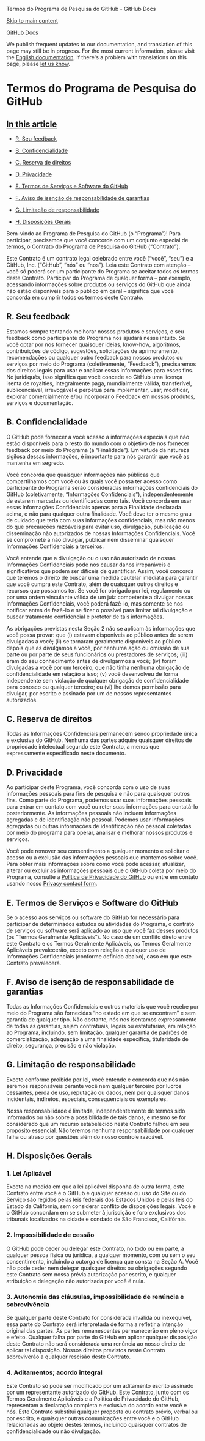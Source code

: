 Termos do Programa de Pesquisa do GitHub - GitHub Docs

[Skip to main content](#main-content)

[](/pt)[GitHub Docs](/pt)

We publish frequent updates to our documentation, and translation of this page may still be in progress. For the most current information, please visit the [English documentation](/en). If there's a problem with translations on this page, please [let us know](https://github.com/contact?form[subject]=translation%20issue%20on%20docs.github.com&form[comments]=).

Termos do Programa de Pesquisa do GitHub
==========

[In this article](/site-policy/github-terms/github-research-program-terms#in-this-article)
----------

* [R. Seu feedback](#r-seu-feedback)

* [B. Confidencialidade](#b-confidencialidade)

* [C. Reserva de direitos](#c-reserva-de-direitos)

* [D. Privacidade](#d-privacidade)

* [E. Termos de Serviços e Software do GitHub](#e-termos-de-serviços-e-software-do-github)

* [F. Aviso de isenção de responsabilidade de garantias](#f-aviso-de-isenção-de-responsabilidade-de-garantias)

* [G. Limitação de responsabilidade](#g-limitação-de-responsabilidade)

* [H. Disposições Gerais](#h-disposições-gerais)

Bem-vindo ao Programa de Pesquisa do GitHub (o “Programa”)! Para participar, precisamos que você concorde com um conjunto especial de termos, o Contrato do Programa de Pesquisa do GitHub (“Contrato”).

Este Contrato é um contrato legal celebrado entre você (“você”, “seu”) e a GitHub, Inc. (“GitHub”, “nós” ou “nos”). Leia este Contrato com atenção – você só poderá ser um participante do Programa se aceitar todos os termos deste Contrato. Participar do Programa de qualquer forma – por exemplo, acessando informações sobre produtos ou serviços do GitHub que ainda não estão disponíveis para o público em geral – significa que você concorda em cumprir todos os termos deste Contrato.

[](#r-seu-feedback)[]()R. Seu feedback
----------

Estamos sempre tentando melhorar nossos produtos e serviços, e seu feedback como participante do Programa nos ajudará nesse intuito. Se você optar por nos fornecer quaisquer ideias, know-how, algoritmos, contribuições de código, sugestões, solicitações de aprimoramento, recomendações ou qualquer outro feedback para nossos produtos ou serviços por meio do Programa (coletivamente, “Feedback”), precisaremos dos direitos legais para usar e analisar essas informações para esses fins. No juridiquês, isso significa que você concede ao GitHub uma licença isenta de royalties, integralmente paga, mundialmente válida, transferível, sublicenciável, irrevogável e perpétua para implementar, usar, modificar, explorar comercialmente e/ou incorporar o Feedback em nossos produtos, serviços e documentação.

[](#b-confidencialidade)[]()B. Confidencialidade
----------

O GitHub pode fornecer a você acesso a informações especiais que não estão disponíveis para o resto do mundo com o objetivo de nos fornecer feedback por meio do Programa (a “Finalidade”). Em virtude da natureza sigilosa dessas informações, é importante para nós garantir que você as mantenha em segredo.

Você concorda que quaisquer informações não públicas que compartilhamos com você ou às quais você possa ter acesso como participante do Programa serão consideradas informações confidenciais do GitHub (coletivamente, “Informações Confidenciais”), independentemente de estarem marcadas ou identificadas como tais. Você concorda em usar essas Informações Confidenciais apenas para a Finalidade declarada acima, e não para qualquer outra finalidade. Você deve ter o mesmo grau de cuidado que teria com suas informações confidenciais, mas não menos do que precauções razoáveis para evitar uso, divulgação, publicação ou disseminação não autorizados de nossas Informações Confidenciais. Você se compromete a não divulgar, publicar nem disseminar quaisquer Informações Confidenciais a terceiros.

Você entende que a divulgação ou o uso não autorizado de nossas Informações Confidenciais pode nos causar danos irreparáveis e significativos que podem ser difíceis de quantificar. Assim, você concorda que teremos o direito de buscar uma medida cautelar imediata para garantir que você cumpra este Contrato, além de quaisquer outros direitos e recursos que possamos ter. Se você for obrigado por lei, regulamento ou por uma ordem vinculante válida de um juiz competente a divulgar nossas Informações Confidenciais, você poderá fazê-lo, mas somente se nos notificar antes de fazê-lo e se fizer o possível para limitar tal divulgação e buscar tratamento confidencial e protetor de tais informações.

As obrigações previstas nesta Seção 2 não se aplicam às informações que você possa provar: que (i) estavam disponíveis ao público antes de serem divulgadas a você; (ii) se tornaram geralmente disponíveis ao público depois que as divulgamos a você, por nenhuma ação ou omissão de sua parte ou por parte de seus funcionários ou prestadores de serviços; (iii) eram do seu conhecimento antes de divulgarmos a você; (iv) foram divulgadas a você por um terceiro, que não tinha nenhuma obrigação de confidencialidade em relação a isso; (v) você desenvolveu de forma independente sem violação de qualquer obrigação de confidencialidade para conosco ou qualquer terceiro; ou (vi) lhe demos permissão para divulgar, por escrito e assinado por um de nossos representantes autorizados.

[](#c-reserva-de-direitos)[]()C. Reserva de direitos
----------

Todas as Informações Confidenciais permanecem sendo propriedade única e exclusiva do GitHub. Nenhuma das partes adquire quaisquer direitos de propriedade intelectual segundo este Contrato, a menos que expressamente especificado neste documento.

[](#d-privacidade)[]()D. Privacidade
----------

Ao participar deste Programa, você concorda com o uso de suas informações pessoais para fins de pesquisa e não para quaisquer outros fins. Como parte do Programa, podemos usar suas informações pessoais para entrar em contato com você ou reter suas informações para contatá-lo posteriormente. As informações pessoais não incluem informações agregadas e de identificação não pessoal. Podemos usar informações agregadas ou outras informações de identificação não pessoal coletadas por meio do programa para operar, analisar e melhorar nossos produtos e serviços.

Você pode remover seu consentimento a qualquer momento e solicitar o acesso ou a exclusão das informações pessoais que mantemos sobre você. Para obter mais informações sobre como você pode acessar, atualizar, alterar ou excluir as informações pessoais que o GitHub coleta por meio do Programa, consulte a [Política de Privacidade do GitHub](/pt/articles/github-privacy-statement) ou entre em contato usando nosso [Privacy contact form](https://github.com/contact/privacy).

[](#e-termos-de-serviços-e-software-do-github)[]()E. Termos de Serviços e Software do GitHub
----------

Se o acesso aos serviços ou software do GitHub for necessário para participar de determinados estudos ou atividades do Programa, o contrato de serviços ou software será aplicado ao uso que você faz desses produtos (os “Termos Geralmente Aplicáveis”). No caso de um conflito direto entre este Contrato e os Termos Geralmente Aplicáveis, os Termos Geralmente Aplicáveis prevalecerão, exceto com relação a qualquer uso de Informações Confidenciais (conforme definido abaixo), caso em que este Contrato prevalecerá.

[](#f-aviso-de-isenção-de-responsabilidade-de-garantias)[]()F. Aviso de isenção de responsabilidade de garantias
----------

Todas as Informações Confidenciais e outros materiais que você recebe por meio do Programa são fornecidas “no estado em que se encontram” e sem garantia de qualquer tipo. Não obstante, nós nos isentamos expressamente de todas as garantias, sejam contratuais, legais ou estatutárias, em relação ao Programa, incluindo, sem limitação, qualquer garantia de padrões de comercialização, adequação a uma finalidade específica, titularidade de direito, segurança, precisão e não violação.

[](#g-limitação-de-responsabilidade)[]()G. Limitação de responsabilidade
----------

Exceto conforme proibido por lei, você entende e concorda que nós não seremos responsáveis perante você nem qualquer terceiro por lucros cessantes, perda de uso, reputação ou dados, nem por quaisquer danos incidentais, indiretos, especiais, consequenciais ou exemplares.

Nossa responsabilidade é limitada, independentemente de termos sido informados ou não sobre a possibilidade de tais danos, e mesmo se for considerado que um recurso estabelecido neste Contrato falhou em seu propósito essencial. Não teremos nenhuma responsabilidade por qualquer falha ou atraso por questões além do nosso controle razoável.

[](#h-disposições-gerais)[]()H. Disposições Gerais
----------

### [](#1-lei-aplicável)[]()1. Lei Aplicável ###

Exceto na medida em que a lei aplicável disponha de outra forma, este Contrato entre você e o GitHub e qualquer acesso ou uso do Site ou do Serviço são regidos pelas leis federais dos Estados Unidos e pelas leis do Estado da Califórnia, sem considerar conflito de disposições legais. Você e o GitHub concordam em se submeter à jurisdição e foro exclusivos dos tribunais localizados na cidade e condado de São Francisco, Califórnia.

### [](#2-impossibilidade-de-cessão)[]()2. Impossibilidade de cessão ###

O GitHub pode ceder ou delegar este Contrato, no todo ou em parte, a qualquer pessoa física ou jurídica, a qualquer momento, com ou sem o seu consentimento, incluindo a outorga de licença que consta na Seção A. Você não pode ceder nem delegar quaisquer direitos ou obrigações segundo este Contrato sem nossa prévia autorização por escrito, e qualquer atribuição e delegação não autorizada por você é nula.

### [](#3-autonomia-das-cláusulas-impossibilidade-de-renúncia-e-sobrevivência)[]()3. Autonomia das cláusulas, impossibilidade de renúncia e sobrevivência ###

Se qualquer parte deste Contrato for considerada inválida ou inexequível, essa parte do Contrato será interpretada de forma a refletir a intenção original das partes. As partes remanescentes permanecerão em pleno vigor e efeito. Qualquer falha por parte do GitHub em aplicar qualquer disposição deste Contrato não será considerada uma renúncia ao nosso direito de aplicar tal disposição. Nossos direitos previstos neste Contrato sobreviverão a qualquer rescisão deste Contrato.

### [](#4-aditamentos-acordo-integral)[]()4. Aditamentos; acordo integral ###

Este Contrato só pode ser modificado por um aditamento escrito assinado por um representante autorizado do GitHub. Este Contrato, junto com os Termos Geralmente Aplicáveis e a Política de Privacidade do GitHub, representam a declaração completa e exclusiva do acordo entre você e nós. Este Contrato substitui qualquer proposta ou contrato prévio, verbal ou por escrito, e quaisquer outras comunicações entre você e o GitHub relacionadas ao objeto destes termos, incluindo quaisquer contratos de confidencialidade ou não divulgação.
